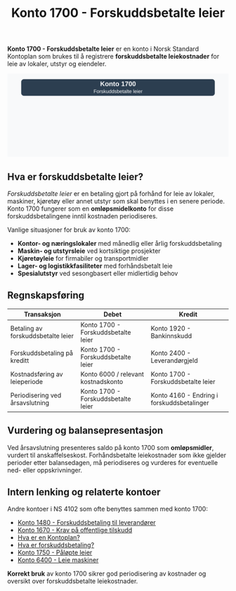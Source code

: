 ﻿---
title: "Konto 1700 - Forskuddsbetalte leier"
meta_title: "1700-forskuddsbetalte-leier"
meta_description: '**Konto 1700 - Forskuddsbetalte leier** er en konto i Norsk Standard Kontoplan som brukes til å registrere **forskuddsbetalte leiekostnader** for leie av lokal...'
slug: 1700-forskuddsbetalte-leier
type: blog
layout: pages/single
---

**Konto 1700 - Forskuddsbetalte leier** er en konto i Norsk Standard Kontoplan som brukes til å registrere **forskuddsbetalte leiekostnader** for leie av lokaler, utstyr og eiendeler.

![Illustrasjon av konto 1700 Forskuddsbetalte leier](1700-forskuddsbetalte-leier-image.svg)

## Hva er forskuddsbetalte leier?

*Forskuddsbetalte leier* er en betaling gjort på forhånd for leie av lokaler, maskiner, kjøretøy eller annet utstyr som skal benyttes i en senere periode. Konto 1700 fungerer som en **omløpsmidelkonto** for disse forskuddsbetalingene inntil kostnaden periodiseres.

Vanlige situasjoner for bruk av konto 1700:

* **Kontor- og næringslokaler** med månedlig eller årlig forskuddsbetaling
* **Maskin- og utstyrsleie** ved kortsiktige prosjekter
* **Kjøretøyleie** for firmabiler og transportmidler
* **Lager- og logistikkfasiliteter** med forhåndsbetalt leie
* **Spesialutstyr** ved sesongbasert eller midlertidig behov

## Regnskapsføring

| Transaksjon                           | Debet                                    | Kredit                                     |
|---------------------------------------|------------------------------------------|--------------------------------------------|
| Betaling av forskuddsbetalte leier    | Konto 1700 - Forskuddsbetalte leier      | Konto 1920 - Bankinnskudd                  |
| Forskuddsbetaling på kreditt          | Konto 1700 - Forskuddsbetalte leier      | Konto 2400 - Leverandørgjeld               |
| Kostnadsføring av leieperiode         | Konto 6000 / relevant kostnadskonto      | Konto 1700 - Forskuddsbetalte leier        |
| Periodisering ved årsavslutning       | Konto 1700 - Forskuddsbetalte leier      | Konto 4160 - Endring i forskuddsbetalinger |

## Vurdering og balansepresentasjon

Ved årsavslutning presenteres saldo på konto 1700 som **omløpsmidler**, vurdert til anskaffelseskost. Forhåndsbetalte leiekostnader som ikke gjelder perioder etter balansedagen, må periodiseres og vurderes for eventuelle ned- eller oppskrivninger.

## Intern lenking og relaterte kontoer

Andre kontoer i NS 4102 som ofte benyttes sammen med konto 1700:

* [Konto 1480 - Forskuddsbetaling til leverandører](/blogs/kontoplan/1480-forskuddsbetaling-til-leverandorer "Konto 1480 - Forskuddsbetaling til leverandører: Regnskapsføring av forskuddsbetalinger til leverandører")
* [Konto 1670 - Krav på offentlige tilskudd](/blogs/kontoplan/1670-krav-pa-offentlige-tilskudd "Konto 1670 - Krav på offentlige tilskudd: Behandling av tilskuddskrav")
* [Hva er en Kontoplan?](/blogs/regnskap/hva-er-kontoplan "Hva er en Kontoplan? Komplett Guide til Kontoplaner i Norsk Regnskap")
* [Hva er forskuddsbetaling?](/blogs/regnskap/hva-er-forskuddsbetaling "Hva er forskuddsbetaling? Komplett Guide til Forskuddsbetalinger i Regnskap")
* [Konto 1750 - Påløpte leier](/blogs/kontoplan/1750-palopte-leier "Konto 1750 - Påløpte leier: Regnskapsføring av påløpte leiekostnader")
* [Konto 6400 - Leie maskiner](/blogs/kontoplan/6400-leie-maskiner "Konto 6400 - Leie maskiner")

**Korrekt bruk** av konto 1700 sikrer god periodisering av kostnader og oversikt over forskuddsbetalte leiekostnader.






